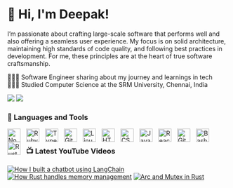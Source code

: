 # 👋 Hi, I'm Deepak!

I’m passionate about crafting large-scale software that performs well and also offering a seamless user experience. My focus is on solid architecture, maintaining high standards of code quality, and following best practices in development. For me, these principles are at the heart of true software craftsmanship.

👩🏻‍💻 Software Engineer sharing about my journey and learnings in tech<br/>
👩🏻‍🎓 Studied Computer Science at the SRM University, Chennai, India<br/>

<!-- GitHub stats from https://github.com/anuraghazra/github-readme-stats -->
![](https://github-readme-stats.vercel.app/api/top-langs/?username=deepakprasanna&langs_count=10&hide_border=true&theme=midnight-purple&layout=compact)
![](https://github-readme-stats.vercel.app/api?username=deepakprasanna&theme=radical&hide_border=false&include_all_commits=true&count_private=true)<br/>


### 🧰 Languages and Tools

<img align="left" alt="NodeJS" width="30px" style="padding-right:10px;" src="https://cdn.jsdelivr.net/gh/devicons/devicon/icons/nodejs/nodejs-original.svg" />
<img align="left" alt="Ruby" width="30px" style="padding-right:10px;" src="https://cdn.jsdelivr.net/gh/devicons/devicon/icons/ruby/ruby-original.svg" />
<img align="left" alt="TypeScript" width="30px" style="padding-right:10px;" src="https://cdn.jsdelivr.net/gh/devicons/devicon/icons/typescript/typescript-plain.svg" />
<img align="left" alt="Git" width="30px" style="padding-right:10px;" src="https://cdn.jsdelivr.net/gh/devicons/devicon/icons/git/git-original.svg" />
<img align="left" alt="Linux" width="30px" style="padding-right:10px;" src="https://cdn.jsdelivr.net/gh/devicons/devicon/icons/linux/linux-original.svg" />
<img align="left" alt="HTML" width="30px" style="padding-right:10px;" src="https://cdn.jsdelivr.net/gh/devicons/devicon/icons/html5/html5-plain.svg" />
<img align="left" alt="CSS" width="30px" style="padding-right:10px;" src="https://cdn.jsdelivr.net/gh/devicons/devicon/icons/css3/css3-plain.svg" />
<img align="left" alt="JavaScript" width="30px" style="padding-right:10px;" src="https://cdn.jsdelivr.net/gh/devicons/devicon/icons/javascript/javascript-plain.svg" />
<img align="left" alt="React" width="30px" style="padding-right:10px;" src="https://cdn.jsdelivr.net/gh/devicons/devicon/icons/react/react-original.svg" />
<img align="left" alt="GitHub" width="30px" style="padding-right:10px;" src="https://cdn.jsdelivr.net/gh/devicons/devicon/icons/github/github-original.svg" />
<img align="left" alt="Bash" width="30px" style="padding-right:10px;" src="https://cdn.jsdelivr.net/gh/devicons/devicon/icons/bash/bash-original.svg" />
<img align="left" alt="Rust" width="30px" style="padding-right:10px;" src="https://cdn.jsdelivr.net/gh/devicons/devicon/icons/rust/rust-line.svg" />
<br />


### 📺 Latest YouTube Videos

<!-- BEGIN YOUTUBE-CARDS -->
[![How I built a chatbot using LangChain](https://ytcards.demolab.com/?id=kisX1c7ClMA&title=How+I+built+a+chatbot+using+LangChain&lang=en&timestamp=1725717641&background_color=%230d1117&title_color=%23ffffff&stats_color=%23dedede&max_title_lines=1&width=250&border_radius=5&duration=180 "How I built a chatbot using LangChain")](https://www.youtube.com/watch?v=kisX1c7ClMA)
[![How Rust handles memory management](https://ytcards.demolab.com/?id=WRRypNoTD0A&title=How+Rust+handles+memory+management&lang=en&timestamp=1725717641&background_color=%230d1117&title_color=%23ffffff&stats_color=%23dedede&max_title_lines=1&width=250&border_radius=5&duration=300 "How Rust handles memory management")](https://www.youtube.com/watch?v=WRRypNoTD0A)
[![Arc and Mutex in Rust](https://ytcards.demolab.com/?id=AG6PkSC5YjE&title=Arc+and+Mutex+in+Rust&lang=en&timestamp=1725717641&background_color=%230d1117&title_color=%23ffffff&stats_color=%23dedede&max_title_lines=1&width=250&border_radius=5&duration=240 "Arc and Mutex in Rust")](https://www.youtube.com/watch?v=AG6PkSC5YjE)
<!-- END YOUTUBE-CARDS -->

